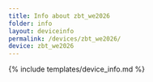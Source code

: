 ```yaml
---
title: Info about zbt_we2026
folder: info
layout: deviceinfo
permalink: /devices/zbt_we2026/
device: zbt_we2026
---
```

{% include templates/device_info.md %}

